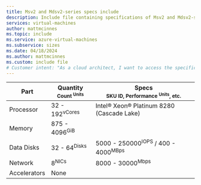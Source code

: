 ```yaml
---
title: Msv2 and Mdsv2-series specs include
description: Include file containing specifications of Msv2 and Mdsv2-series VM sizes.
services: virtual-machines
author: mattmcinnes
ms.topic: include
ms.service: azure-virtual-machines
ms.subservice: sizes
ms.date: 04/18/2024
ms.author: mattmcinnes
ms.custom: include file
# Customer intent: "As a cloud architect, I want to access the specifications of Msv2 and Mdsv2-series virtual machines, so that I can select the appropriate VM sizes for my project's performance and scalability requirements."
---
```

| Part | Quantity <br><sup>Count <sup>Units | Specs <br><sup>SKU ID, Performance <sup>Units</sup>, etc.  |
|---|---|---|
| Processor        | 32 - 192<sup>vCores    | Intel® Xeon® Platinum 8280 (Cascade Lake) |
| Memory           | 875 - 4096<sup>GiB      |                                                 |
| Data Disks       | 32 - 64<sup>Disks     | 5000 - 250000<sup>IOPS</sup> / 400 - 4000<sup>MBps  |
| Network          | 8<sup>NICs       | 8000 - 30000<sup>Mbps                          |
| Accelerators     | None                 |                                                 |